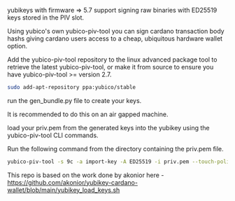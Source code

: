 yubikeys with firmware => 5.7 support signing raw binaries with ED25519 keys stored in the PIV slot.

Using yubico's own yubico-piv-tool you can sign cardano transaction body hashs giving cardano users access to a cheap, ubiquitous hardware wallet option.

Add the yubico-piv-tool repository to the linux advanced package tool to retrieve the latest yubico-piv-tool, or make it from source to ensure you have yubico-piv-tool >= version 2.7.

```bash
sudo add-apt-repository ppa:yubico/stable   
```

run the gen_bundle.py file to create your keys.

It is recommended to do this on an air gapped machine. 

load your priv.pem from the generated keys into the yubikey using the yubico-piv-tool CLI commands.

Run the following command from the directory containing the priv.pem file.<br>
```bash
yubico-piv-tool -s 9c -a import-key -A ED25519 -i priv.pem --touch-policy always --pin-policy always
```

This repo is based on the work done by akonior here - https://github.com/akonior/yubikey-cardano-wallet/blob/main/yubikey_load_keys.sh

